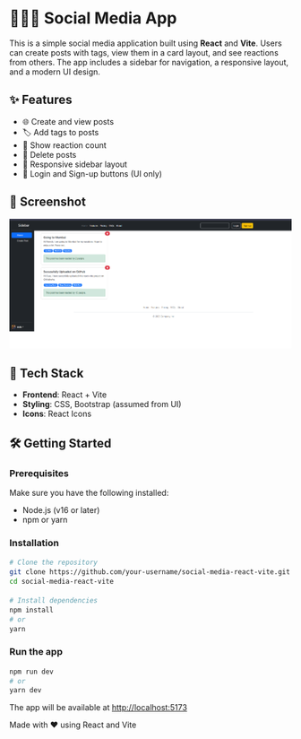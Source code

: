 # 🧑‍🤝‍🧑 Social Media App

This is a simple social media application built using **React** and **Vite**. Users can create posts with tags, view them in a card layout, and see reactions from others. The app includes a sidebar for navigation, a responsive layout, and a modern UI design.

## ✨ Features

- 🌐 Create and view posts
- 🏷️ Add tags to posts
- 💬 Show reaction count
- 🧹 Delete posts
- 📱 Responsive sidebar layout
- 🔐 Login and Sign-up buttons (UI only)

## 📸 Screenshot

![App Screenshot](screenshot.png)

## 🚀 Tech Stack

- **Frontend**: React + Vite
- **Styling**: CSS, Bootstrap (assumed from UI)
- **Icons**: React Icons

## 🛠️ Getting Started

### Prerequisites

Make sure you have the following installed:

- Node.js (v16 or later)
- npm or yarn

### Installation

```bash
# Clone the repository
git clone https://github.com/your-username/social-media-react-vite.git
cd social-media-react-vite

# Install dependencies
npm install
# or
yarn
```

### Run the app

```bash
npm run dev
# or
yarn dev
```

The app will be available at [http://localhost:5173](http://localhost:5173)


Made with ❤️ using React and Vite

